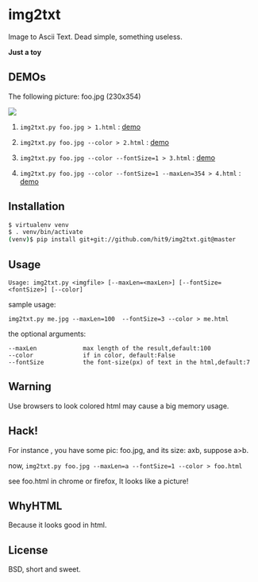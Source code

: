 img2txt
=======

Image to Ascii Text. Dead simple, something useless.

**Just a toy**

DEMOs
-----

The following picture: foo.jpg (230x354)

![](http://hit9.org/img2txt/foo.jpg)

1. `img2txt.py foo.jpg > 1.html` : [demo](http://hit9.org/img2txt/1.html)

1. `img2txt.py foo.jpg --color > 2.html` : [demo](http://hit9.org/img2txt/2.html)

1. `img2txt.py foo.jpg --color --fontSize=1 > 3.html`  : [demo](http://hit9.org/img2txt/3.html)

1. `img2txt.py foo.jpg --color --fontSize=1 --maxLen=354 > 4.html` : [demo](http://hit9.org/img2txt/4.html)
    
Installation
------------

```bash
$ virtualenv venv
$ . venv/bin/activate
(venv)$ pip install git+git://github.com/hit9/img2txt.git@master
```

Usage
-----

    Usage: img2txt.py <imgfile> [--maxLen=<maxLen>] [--fontSize=<fontSize>] [--color]

sample usage:

    img2txt.py me.jpg --maxLen=100  --fontSize=3 --color > me.html

the optional arguments:

    --maxLen             max length of the result,default:100
    --color              if in color, default:False
    --fontSize           the font-size(px) of text in the html,default:7

Warning
-------

Use browsers to look colored html may cause a big memory usage.

Hack!
-----

For instance , you have some pic: foo.jpg, and its size: axb, suppose a>b.

now, ``img2txt.py foo.jpg --maxLen=a --fontSize=1 --color > foo.html``

see foo.html in chrome or firefox, It looks like a picture!

WhyHTML
-------

Because it looks good in html.

License
-------

BSD,  short and sweet.
